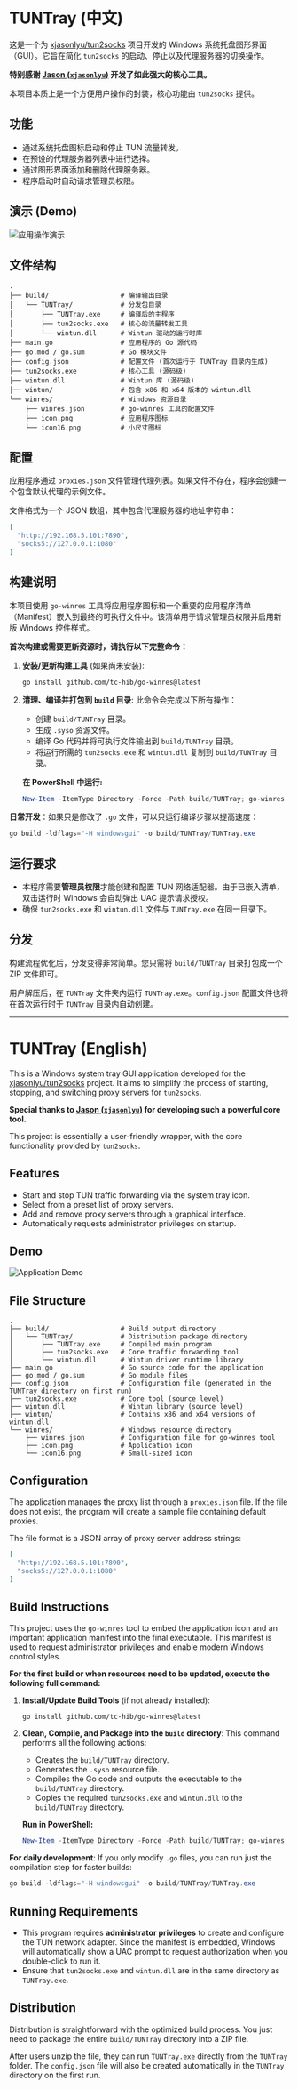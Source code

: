 # TUNTray (中文)

这是一个为 [xjasonlyu/tun2socks](https://github.com/xjasonlyu/tun2socks) 项目开发的 Windows 系统托盘图形界面（GUI）。它旨在简化 `tun2socks` 的启动、停止以及代理服务器的切换操作。

**特别感谢 [Jason (`xjasonlyu`)](https://github.com/xjasonlyu) 开发了如此强大的核心工具。**

本项目本质上是一个方便用户操作的封装，核心功能由 `tun2socks` 提供。

## 功能

-   通过系统托盘图标启动和停止 TUN 流量转发。
-   在预设的代理服务器列表中进行选择。
-   通过图形界面添加和删除代理服务器。
-   程序启动时自动请求管理员权限。

## 演示 (Demo)

![应用操作演示](assets/app-demo.gif)

## 文件结构

```
.
├── build/                  # 编译输出目录
│   └── TUNTray/            # 分发包目录
│       ├── TUNTray.exe     # 编译后的主程序
│       ├── tun2socks.exe   # 核心的流量转发工具
│       └── wintun.dll      # Wintun 驱动的运行时库
├── main.go                 # 应用程序的 Go 源代码
├── go.mod / go.sum         # Go 模块文件
├── config.json             # 配置文件 (首次运行于 TUNTray 目录内生成)
├── tun2socks.exe           # 核心工具 (源码级)
├── wintun.dll              # Wintun 库 (源码级)
├── wintun/                 # 包含 x86 和 x64 版本的 wintun.dll
└── winres/                 # Windows 资源目录
    ├── winres.json         # go-winres 工具的配置文件
    ├── icon.png            # 应用程序图标
    └── icon16.png          # 小尺寸图标
```

## 配置

应用程序通过 `proxies.json` 文件管理代理列表。如果文件不存在，程序会创建一个包含默认代理的示例文件。

文件格式为一个 JSON 数组，其中包含代理服务器的地址字符串：

```json
[
  "http://192.168.5.101:7890",
  "socks5://127.0.0.1:1080"
]
```

## 构建说明

本项目使用 `go-winres` 工具将应用程序图标和一个重要的应用程序清单（Manifest）嵌入到最终的可执行文件中。该清单用于请求管理员权限并启用新版 Windows 控件样式。

**首次构建或需要更新资源时，请执行以下完整命令：**

1.  **安装/更新构建工具** (如果尚未安装):
    ```shell
    go install github.com/tc-hib/go-winres@latest
    ```

2.  **清理、编译并打包到 `build` 目录**:
    此命令会完成以下所有操作：
    - 创建 `build/TUNTray` 目录。
    - 生成 `.syso` 资源文件。
    - 编译 Go 代码并将可执行文件输出到 `build/TUNTray` 目录。
    - 将运行所需的 `tun2socks.exe` 和 `wintun.dll` 复制到 `build/TUNTray` 目录。

    **在 PowerShell 中运行:**
    ```powershell
    New-Item -ItemType Directory -Force -Path build/TUNTray; go-winres make; go build -ldflags="-H windowsgui" -o build/TUNTray/TUNTray.exe; Copy-Item tun2socks.exe, wintun.dll -Destination build/TUNTray/
    ```

**日常开发**：如果只是修改了 `.go` 文件，可以只运行编译步骤以提高速度：
```powershell
go build -ldflags="-H windowsgui" -o build/TUNTray/TUNTray.exe
```

## 运行要求

-   本程序需要**管理员权限**才能创建和配置 TUN 网络适配器。由于已嵌入清单，双击运行时 Windows 会自动弹出 UAC 提示请求授权。
-   确保 `tun2socks.exe` 和 `wintun.dll` 文件与 `TUNTray.exe` 在同一目录下。

## 分发

构建流程优化后，分发变得非常简单。您只需将 `build/TUNTray` 目录打包成一个 ZIP 文件即可。

用户解压后，在 `TUNTray` 文件夹内运行 `TUNTray.exe`。`config.json` 配置文件也将在首次运行时于 `TUNTray` 目录内自动创建。

---

# TUNTray (English)

This is a Windows system tray GUI application developed for the [xjasonlyu/tun2socks](https://github.com/xjasonlyu/tun2socks) project. It aims to simplify the process of starting, stopping, and switching proxy servers for `tun2socks`.

**Special thanks to [Jason (`xjasonlyu`)](https://github.com/xjasonlyu) for developing such a powerful core tool.**

This project is essentially a user-friendly wrapper, with the core functionality provided by `tun2socks`.

## Features

-   Start and stop TUN traffic forwarding via the system tray icon.
-   Select from a preset list of proxy servers.
-   Add and remove proxy servers through a graphical interface.
-   Automatically requests administrator privileges on startup.

## Demo

![Application Demo](assets/app-demo.gif)

## File Structure

```
.
├── build/                  # Build output directory
│   └── TUNTray/            # Distribution package directory
│       ├── TUNTray.exe     # Compiled main program
│       ├── tun2socks.exe   # Core traffic forwarding tool
│       └── wintun.dll      # Wintun driver runtime library
├── main.go                 # Go source code for the application
├── go.mod / go.sum         # Go module files
├── config.json             # Configuration file (generated in the TUNTray directory on first run)
├── tun2socks.exe           # Core tool (source level)
├── wintun.dll              # Wintun library (source level)
├── wintun/                 # Contains x86 and x64 versions of wintun.dll
└── winres/                 # Windows resource directory
    ├── winres.json         # Configuration file for go-winres tool
    ├── icon.png            # Application icon
    └── icon16.png          # Small-sized icon
```

## Configuration

The application manages the proxy list through a `proxies.json` file. If the file does not exist, the program will create a sample file containing default proxies.

The file format is a JSON array of proxy server address strings:

```json
[
  "http://192.168.5.101:7890",
  "socks5://127.0.0.1:1080"
]
```

## Build Instructions

This project uses the `go-winres` tool to embed the application icon and an important application manifest into the final executable. This manifest is used to request administrator privileges and enable modern Windows control styles.

**For the first build or when resources need to be updated, execute the following full command:**

1.  **Install/Update Build Tools** (if not already installed):
    ```shell
    go install github.com/tc-hib/go-winres@latest
    ```

2.  **Clean, Compile, and Package into the `build` directory**:
    This command performs all the following actions:
    - Creates the `build/TUNTray` directory.
    - Generates the `.syso` resource file.
    - Compiles the Go code and outputs the executable to the `build/TUNTray` directory.
    - Copies the required `tun2socks.exe` and `wintun.dll` to the `build/TUNTray` directory.

    **Run in PowerShell:**
    ```powershell
    New-Item -ItemType Directory -Force -Path build/TUNTray; go-winres make; go build -ldflags="-H windowsgui" -o build/TUNTray/TUNTray.exe; Copy-Item tun2socks.exe, wintun.dll -Destination build/TUNTray/
    ```

**For daily development**: If you only modify `.go` files, you can run just the compilation step for faster builds:
```powershell
go build -ldflags="-H windowsgui" -o build/TUNTray/TUNTray.exe
```

## Running Requirements

-   This program requires **administrator privileges** to create and configure the TUN network adapter. Since the manifest is embedded, Windows will automatically show a UAC prompt to request authorization when you double-click to run it.
-   Ensure that `tun2socks.exe` and `wintun.dll` are in the same directory as `TUNTray.exe`.

## Distribution

Distribution is straightforward with the optimized build process. You just need to package the entire `build/TUNTray` directory into a ZIP file.

After users unzip the file, they can run `TUNTray.exe` directly from the `TUNTray` folder. The `config.json` file will also be created automatically in the `TUNTray` directory on the first run.
